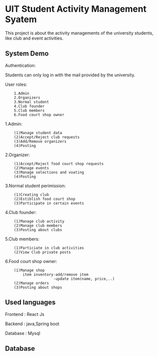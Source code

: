 
# UIT Student Activity Management Syatem
This project is about the activity managements of the university students, like club and event activities.



## System Demo

Authentication:
       
Students can only log in with the mail      provided by the university.

User roles:

        1.Admin 
        2.Organizers 
        3.Normal student
        4.Club founder
        5.Club members
        6.Food court shop owner

1.Admin:

        (1)Manage student data
        (2)Accept/Reject club requests
        (3)Add/Remove organizers
        (4)Posting

2.Organizer:

        (1)Accept/Reject food court shop requests
        (2)Manage events
        (3)Manage selections and voating
        (4)Posting

3.Normal student perimission:

        (1)Creating club
        (2)Estiblish food court shop
        (3)Participate in certain events

4.Club founder:

        (1)Manage club activity
        (2)Manage club members
        (3)Posting about clubs

5.Club members:

        (1)Particiate in club activities
        (2)View Club private posts

6.Food court shop owner:

        (1)Manage shop
            item inventory-add/remove item
                          -update item(name, price,..)
        (2)Manage orders
        (3)Posting about shops


    

    

## Used languages

Frontend  : React Js

Backend  : java,Spring boot

Database : Mysql

## Database

